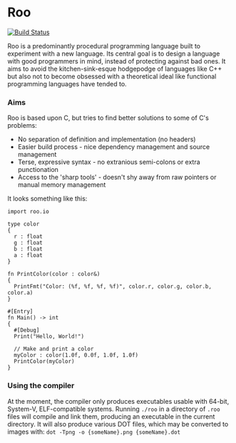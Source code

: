 # Roo
[![Build Status](https://travis-ci.org/IsaacWoods/Roo.svg?branch=master)](https://travis-ci.org/IsaacWoods/Roo)

Roo is a predominantly procedural programming language built to experiment with a new language.
Its central goal is to design a language with good programmers in mind, instead of protecting against
bad ones. It aims to avoid the kitchen-sink-esque hodgepodge of languages like C++ but also not to become
obsessed with a theoretical ideal like functional programming languages have tended to.

### Aims
Roo is based upon C, but tries to find better solutions to some of C's problems:
* No separation of definition and implementation (no headers)
* Easier build process - nice dependency management and source management
* Terse, expressive syntax - no extranious semi-colons or extra punctionation
* Access to the 'sharp tools' - doesn't shy away from raw pointers or manual memory management

It looks something like this:

``` roo
import roo.io

type color
{
  r : float
  g : float
  b : float
  a : float
}

fn PrintColor(color : color&)
{
  PrintFmt("Color: (%f, %f, %f, %f)", color.r, color.g, color.b, color.a)
}

#[Entry]
fn Main() -> int
{
  #[Debug]
  Print("Hello, World!")

  // Make and print a color
  myColor : color(1.0f, 0.0f, 1.0f, 1.0f)
  PrintColor(myColor)
}
```

### Using the compiler
At the moment, the compiler only produces executables usable with 64-bit, System-V, ELF-compatible systems.
Running `./roo` in a directory of `.roo` files will compile and link them, producing an executable in the
current directory. It will also produce various DOT files, which may be converted to images with:
`dot -Tpng -o {someName}.png {someName}.dot`
